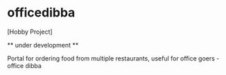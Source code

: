 officedibba
===========
[Hobby Project]

** under development ** 

Portal for ordering food from multiple restaurants, useful for office goers - office dibba
